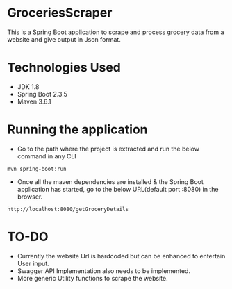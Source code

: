 # GroceriesScraper
This is a Spring Boot application to scrape and process grocery data from a website and give output in Json format.
# Technologies Used
* JDK 1.8
* Spring Boot 2.3.5
* Maven 3.6.1
# Running the application
* Go to the path where the project is extracted and run the below command in any CLI
````
mvn spring-boot:run
````
* Once all the maven dependencies are installed & the Spring Boot application has started,
go to the below URL(default port :8080) in the browser.
    
````
http://localhost:8080/getGroceryDetails
````
# TO-DO
* Currently the website Url is hardcoded but can be enhanced to entertain User input.
* Swagger API Implementation also needs to be implemented.
* More generic Utility functions to scrape the website.